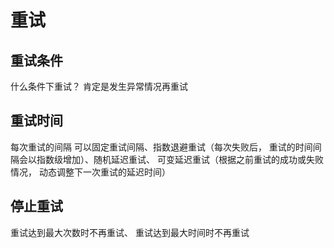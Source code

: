 # 重试
## 重试条件
什么条件下重试？ 肯定是发生异常情况再重试

## 重试时间
每次重试的间隔
可以固定重试间隔、指数退避重试（每次失败后， 重试的时间间隔会以指数级增加）、随机延迟重试、 可变延迟重试（根据之前重试的成功或失败情况， 动态调整下一次重试的延迟时间）

## 停止重试
重试达到最大次数时不再重试、 重试达到最大时间时不再重试

